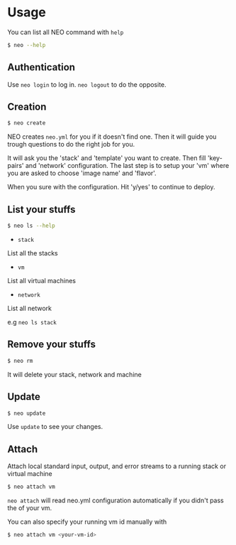 # Usage

You can list all NEO command with `help`

``` bash
$ neo --help
```

## Authentication

Use `neo login` to log in. `neo logout` to do the opposite.

## Creation

``` bash
$ neo create
```

NEO creates `neo.yml` for you if it doesn't find one. Then it will
guide you trough questions to do the right job for you.

It will ask you the 'stack' and 'template' you want to create. Then
fill 'key-pairs' and 'network' configuration. The last step is to
setup your 'vm' where you are asked to choose 'image name' and
'flavor'.

When you sure with the configuration. Hit 'y/yes' to continue to
deploy.

## List your stuffs

``` bash
$ neo ls --help
```

- `stack`

List all the stacks

- `vm`

List all virtual machines

- `network`

List all network

e.g `neo ls stack`

## Remove your stuffs

``` bash
$ neo rm
```

It will delete your stack, network and machine

## Update

``` bash
$ neo update
```
Use `update` to see your changes.

## Attach

Attach local standard input, output, and error streams to a running
stack or virtual machine


``` bash
$ neo attach vm
```

`neo attach` will read neo.yml configuration automatically if you
didn't pass the <id> of your vm.

You can also specify your running vm id manually with

``` bash
$ neo attach vm <your-vm-id>
```
